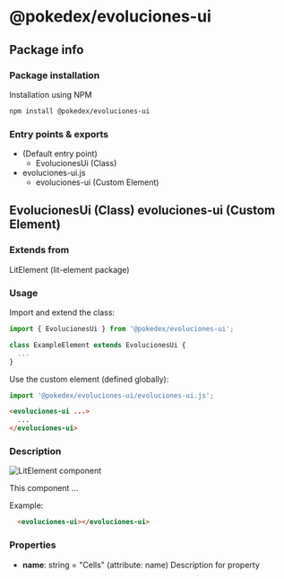 # @pokedex/evoluciones-ui

## Package info

### Package installation

Installation using NPM

```bash
npm install @pokedex/evoluciones-ui
```

### Entry points & exports

- (Default entry point)
  - EvolucionesUi (Class)
- evoluciones-ui.js
  - evoluciones-ui (Custom Element)


## EvolucionesUi (Class) evoluciones-ui (Custom Element) 

### Extends from

LitElement (lit-element package)

### Usage

Import and extend the class:

```js
import { EvolucionesUi } from '@pokedex/evoluciones-ui';

class ExampleElement extends EvolucionesUi {
  ...
}
```

Use the custom element (defined globally):

```js
import '@pokedex/evoluciones-ui/evoluciones-ui.js';
```

```html
<evoluciones-ui ...>
  ...
</evoluciones-ui>
```

### Description

![LitElement component](https://img.shields.io/badge/litElement-component-blue.svg)

This component ...

Example:

```html
  <evoluciones-ui></evoluciones-ui>
```

### Properties

- **name**: string = "Cells" (attribute: name)
    Description for property
